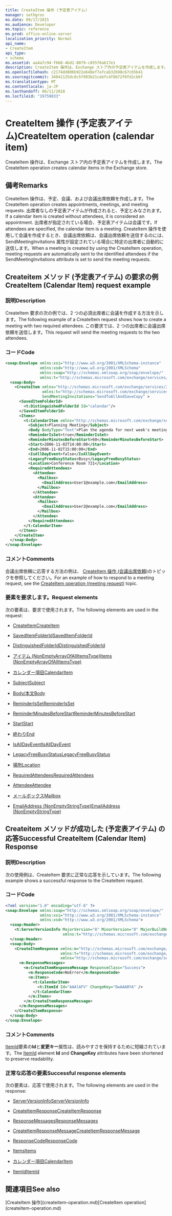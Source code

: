 ```yaml
---
title: CreateItem 操作 (予定表アイテム)
manager: sethgros
ms.date: 09/17/2015
ms.audience: Developer
ms.topic: reference
ms.prod: office-online-server
localization_priority: Normal
api_name:
- CreateItem
api_type:
- schema
ms.assetid: aa4a7c94-f668-4bd2-8079-c855f6ab17e1
description: CreateItem 操作は、Exchange ストア内の予定表アイテムを作成します。
ms.openlocfilehash: c2174dd806b922e640ef7afcab32b98c67c65b41
ms.sourcegitcommit: 34041125dc8c5f993b21cebfc4f8b72f0fd2cb6f
ms.translationtype: MT
ms.contentlocale: ja-JP
ms.lasthandoff: 06/11/2018
ms.locfileid: "19759833"
---
```

# <a name="createitem-operation-calendar-item"></a><span data-ttu-id="9fac8-103">CreateItem 操作 (予定表アイテム)</span><span class="sxs-lookup"><span data-stu-id="9fac8-103">CreateItem operation (calendar item)</span></span>

<span data-ttu-id="9fac8-104">CreateItem 操作は、Exchange ストア内の予定表アイテムを作成します。</span><span class="sxs-lookup"><span data-stu-id="9fac8-104">The CreateItem operation creates calendar items in the Exchange store.</span></span>
  
## <a name="remarks"></a><span data-ttu-id="9fac8-105">備考</span><span class="sxs-lookup"><span data-stu-id="9fac8-105">Remarks</span></span>

<span data-ttu-id="9fac8-106">CreateItem 操作は、予定、会議、および会議出席依頼を作成します。</span><span class="sxs-lookup"><span data-stu-id="9fac8-106">The CreateItem operation creates appointments, meetings, and meeting requests.</span></span> <span data-ttu-id="9fac8-107">出席者なしの予定表アイテムが作成されると、予定とみなされます。</span><span class="sxs-lookup"><span data-stu-id="9fac8-107">If a calendar item is created without attendees, it is considered an appointment.</span></span> <span data-ttu-id="9fac8-108">出席者が指定されている場合、予定表アイテムは会議です。</span><span class="sxs-lookup"><span data-stu-id="9fac8-108">If attendees are specified, the calendar item is a meeting.</span></span> <span data-ttu-id="9fac8-109">CreateItem 操作を使用して会議を作成するとき、会議出席依頼は、会議出席依頼を送信するのには、SendMeetingInvitations 属性が設定されている場合に特定の出席者に自動的に送信します。</span><span class="sxs-lookup"><span data-stu-id="9fac8-109">When a meeting is created by using the CreateItem operation, meeting requests are automatically sent to the identified attendees if the SendMeetingInvitations attribute is set to send the meeting requests.</span></span>
  
## <a name="createitem-calendar-item-request-example"></a><span data-ttu-id="9fac8-110">Createitem メソッド (予定表アイテム) の要求の例</span><span class="sxs-lookup"><span data-stu-id="9fac8-110">CreateItem (Calendar Item) request example</span></span>

### <a name="description"></a><span data-ttu-id="9fac8-111">説明</span><span class="sxs-lookup"><span data-stu-id="9fac8-111">Description</span></span>

<span data-ttu-id="9fac8-112">CreateItem 要求の次の例では、2 つの必須出席者に会議を作成する方法を示します。</span><span class="sxs-lookup"><span data-stu-id="9fac8-112">The following example of a CreateItem request shows how to create a meeting with two required attendees.</span></span> <span data-ttu-id="9fac8-113">この要求では、2 つの出席者に会議出席依頼を送信します。</span><span class="sxs-lookup"><span data-stu-id="9fac8-113">This request will send the meeting requests to the two attendees.</span></span>
  
### <a name="code"></a><span data-ttu-id="9fac8-114">コード</span><span class="sxs-lookup"><span data-stu-id="9fac8-114">Code</span></span>

```XML
<soap:Envelope xmlns:xsi="http://www.w3.org/2001/XMLSchema-instance"
               xmlns:xsd="http://www.w3.org/2001/XMLSchema"
               xmlns:soap="http://schemas.xmlsoap.org/soap/envelope/"
               xmlns:t="http://schemas.microsoft.com/exchange/services/2006/types">
  <soap:Body>
    <CreateItem xmlns="http://schemas.microsoft.com/exchange/services/2006/messages"
                xmlns:t="http://schemas.microsoft.com/exchange/services/2006/types" 
                SendMeetingInvitations="SendToAllAndSaveCopy" >
      <SavedItemFolderId>
        <t:DistinguishedFolderId Id="calendar"/>
      </SavedItemFolderId>
      <Items>
        <t:CalendarItem xmlns="http://schemas.microsoft.com/exchange/services/2006/types">
          <Subject>Planning Meeting</Subject>
          <Body BodyType="Text">Plan the agenda for next week's meeting.</Body>
          <ReminderIsSet>true</ReminderIsSet>
          <ReminderMinutesBeforeStart>60</ReminderMinutesBeforeStart>
          <Start>2006-11-02T14:00:00</Start>
          <End>2006-11-02T15:00:00</End>
          <IsAllDayEvent>false</IsAllDayEvent>
          <LegacyFreeBusyStatus>Busy</LegacyFreeBusyStatus>
          <Location>Conference Room 721</Location>
          <RequiredAttendees>
            <Attendee>
              <Mailbox>
                <EmailAddress>User1@example.com</EmailAddress>
              </Mailbox>
            </Attendee>
            <Attendee>
              <Mailbox>
                <EmailAddress>User2@example.com</EmailAddress>
              </Mailbox>
            </Attendee>
          </RequiredAttendees>
        </t:CalendarItem>
      </Items>
    </CreateItem>
  </soap:Body>
</soap:Envelope>
```

### <a name="comments"></a><span data-ttu-id="9fac8-115">コメント</span><span class="sxs-lookup"><span data-stu-id="9fac8-115">Comments</span></span>

<span data-ttu-id="9fac8-116">会議出席依頼に応答する方法の例は、 [CreateItem 操作 (会議出席依頼)](createitem-operation-meeting-request.md)のトピックを参照してください。</span><span class="sxs-lookup"><span data-stu-id="9fac8-116">For an example of how to respond to a meeting request, see the [CreateItem operation (meeting request)](createitem-operation-meeting-request.md) topic.</span></span> 
  
### <a name="request-elements"></a><span data-ttu-id="9fac8-117">要素を要求します。</span><span class="sxs-lookup"><span data-stu-id="9fac8-117">Request elements</span></span>

<span data-ttu-id="9fac8-118">次の要素は、要求で使用されます。</span><span class="sxs-lookup"><span data-stu-id="9fac8-118">The following elements are used in the request:</span></span>
  
- [<span data-ttu-id="9fac8-119">CreateItem</span><span class="sxs-lookup"><span data-stu-id="9fac8-119">CreateItem</span></span>](createitem.md)
    
- [<span data-ttu-id="9fac8-120">SavedItemFolderId</span><span class="sxs-lookup"><span data-stu-id="9fac8-120">SavedItemFolderId</span></span>](saveditemfolderid.md)
    
- [<span data-ttu-id="9fac8-121">DistinguishedFolderId</span><span class="sxs-lookup"><span data-stu-id="9fac8-121">DistinguishedFolderId</span></span>](distinguishedfolderid.md)
    
- [<span data-ttu-id="9fac8-122">アイテム (NonEmptyArrayOfAllItemsType)</span><span class="sxs-lookup"><span data-stu-id="9fac8-122">Items (NonEmptyArrayOfAllItemsType)</span></span>](items-nonemptyarrayofallitemstype.md)
    
- [<span data-ttu-id="9fac8-123">カレンダー項目</span><span class="sxs-lookup"><span data-stu-id="9fac8-123">CalendarItem</span></span>](calendaritem.md)
    
- [<span data-ttu-id="9fac8-124">Subject</span><span class="sxs-lookup"><span data-stu-id="9fac8-124">Subject</span></span>](subject.md)
    
- [<span data-ttu-id="9fac8-125">Body/本文</span><span class="sxs-lookup"><span data-stu-id="9fac8-125">Body</span></span>](body.md)
    
- [<span data-ttu-id="9fac8-126">ReminderIsSet</span><span class="sxs-lookup"><span data-stu-id="9fac8-126">ReminderIsSet</span></span>](reminderisset.md)
    
- [<span data-ttu-id="9fac8-127">ReminderMinutesBeforeStart</span><span class="sxs-lookup"><span data-stu-id="9fac8-127">ReminderMinutesBeforeStart</span></span>](reminderminutesbeforestart.md)
    
- [<span data-ttu-id="9fac8-128">Start</span><span class="sxs-lookup"><span data-stu-id="9fac8-128">Start</span></span>](start.md)
    
- [<span data-ttu-id="9fac8-129">終わり</span><span class="sxs-lookup"><span data-stu-id="9fac8-129">End </span></span>](end-ex15websvcsotherref.md)
    
- [<span data-ttu-id="9fac8-130">IsAllDayEvent</span><span class="sxs-lookup"><span data-stu-id="9fac8-130">IsAllDayEvent</span></span>](isalldayevent.md)
    
- [<span data-ttu-id="9fac8-131">LegacyFreeBusyStatus</span><span class="sxs-lookup"><span data-stu-id="9fac8-131">LegacyFreeBusyStatus</span></span>](legacyfreebusystatus.md)
    
- [<span data-ttu-id="9fac8-132">場所</span><span class="sxs-lookup"><span data-stu-id="9fac8-132">Location</span></span>](location.md)
    
- [<span data-ttu-id="9fac8-133">RequiredAttendees</span><span class="sxs-lookup"><span data-stu-id="9fac8-133">RequiredAttendees</span></span>](requiredattendees.md)
    
- [<span data-ttu-id="9fac8-134">Attendee</span><span class="sxs-lookup"><span data-stu-id="9fac8-134">Attendee</span></span>](attendee.md)
    
- [<span data-ttu-id="9fac8-135">メールボックス</span><span class="sxs-lookup"><span data-stu-id="9fac8-135">Mailbox</span></span>](mailbox.md)
    
- [<span data-ttu-id="9fac8-136">EmailAddress (NonEmptyStringType)</span><span class="sxs-lookup"><span data-stu-id="9fac8-136">EmailAddress (NonEmptyStringType)</span></span>](emailaddress-nonemptystringtype.md)
    
## <a name="successful-createitem-calendar-item-response"></a><span data-ttu-id="9fac8-137">Createitem メソッドが成功した (予定表アイテム) の応答</span><span class="sxs-lookup"><span data-stu-id="9fac8-137">Successful CreateItem (Calendar Item) Response</span></span>

### <a name="description"></a><span data-ttu-id="9fac8-138">説明</span><span class="sxs-lookup"><span data-stu-id="9fac8-138">Description</span></span>

<span data-ttu-id="9fac8-139">次の使用例は、CreateItem 要求に正常な応答を示しています。</span><span class="sxs-lookup"><span data-stu-id="9fac8-139">The following example shows a successful response to the CreateItem request.</span></span>
  
### <a name="code"></a><span data-ttu-id="9fac8-140">コード</span><span class="sxs-lookup"><span data-stu-id="9fac8-140">Code</span></span>

```XML
<?xml version="1.0" encoding="utf-8" ?>
<soap:Envelope xmlns:soap="http://schemas.xmlsoap.org/soap/envelope/" 
               xmlns:xsi="http://www.w3.org/2001/XMLSchema-instance" 
               xmlns:xsd="http://www.w3.org/2001/XMLSchema">
  <soap:Header>
    <t:ServerVersionInfo MajorVersion="8" MinorVersion="0" MajorBuildNumber="685" MinorBuildNumber="8" 
                         xmlns:t="http://schemas.microsoft.com/exchange/services/2006/types" />
  </soap:Header>
  <soap:Body>
    <CreateItemResponse xmlns:m="http://schemas.microsoft.com/exchange/services/2006/messages" 
                        xmlns:t="http://schemas.microsoft.com/exchange/services/2006/types" 
                        xmlns="http://schemas.microsoft.com/exchange/services/2006/messages">
      <m:ResponseMessages>
        <m:CreateItemResponseMessage ResponseClass="Success">
          <m:ResponseCode>NoError</m:ResponseCode>
          <m:Items>
            <t:CalendarItem>
              <t:ItemId Id="AAAlAFV" ChangeKey="DwAAABYA" />
            </t:CalendarItem>
          </m:Items>
        </m:CreateItemResponseMessage>
      </m:ResponseMessages>
    </CreateItemResponse>
  </soap:Body>
</soap:Envelope>
```

### <a name="comments"></a><span data-ttu-id="9fac8-141">コメント</span><span class="sxs-lookup"><span data-stu-id="9fac8-141">Comments</span></span>

<span data-ttu-id="9fac8-142">[ItemId](itemid.md)要素の**Id**と**変更キー**属性は、読みやすさを保持するために短縮されています。</span><span class="sxs-lookup"><span data-stu-id="9fac8-142">The [ItemId](itemid.md) element **Id** and **ChangeKey** attributes have been shortened to preserve readability.</span></span> 
  
### <a name="successful-response-elements"></a><span data-ttu-id="9fac8-143">正常な応答の要素</span><span class="sxs-lookup"><span data-stu-id="9fac8-143">Successful response elements</span></span>

<span data-ttu-id="9fac8-144">次の要素は、応答で使用されます。</span><span class="sxs-lookup"><span data-stu-id="9fac8-144">The following elements are used in the response:</span></span>
  
- [<span data-ttu-id="9fac8-145">ServerVersionInfo</span><span class="sxs-lookup"><span data-stu-id="9fac8-145">ServerVersionInfo</span></span>](serverversioninfo.md)
    
- [<span data-ttu-id="9fac8-146">CreateItemResponse</span><span class="sxs-lookup"><span data-stu-id="9fac8-146">CreateItemResponse</span></span>](createitemresponse.md)
    
- [<span data-ttu-id="9fac8-147">ResponseMessages</span><span class="sxs-lookup"><span data-stu-id="9fac8-147">ResponseMessages</span></span>](responsemessages.md)
    
- [<span data-ttu-id="9fac8-148">CreateItemResponseMessage</span><span class="sxs-lookup"><span data-stu-id="9fac8-148">CreateItemResponseMessage</span></span>](createitemresponsemessage.md)
    
- [<span data-ttu-id="9fac8-149">ResponseCode</span><span class="sxs-lookup"><span data-stu-id="9fac8-149">ResponseCode</span></span>](responsecode.md)
    
- [<span data-ttu-id="9fac8-150">Items</span><span class="sxs-lookup"><span data-stu-id="9fac8-150">Items</span></span>](items.md)
    
- [<span data-ttu-id="9fac8-151">カレンダー項目</span><span class="sxs-lookup"><span data-stu-id="9fac8-151">CalendarItem</span></span>](calendaritem.md)
    
- [<span data-ttu-id="9fac8-152">ItemId</span><span class="sxs-lookup"><span data-stu-id="9fac8-152">ItemId</span></span>](itemid.md)
    
## <a name="see-also"></a><span data-ttu-id="9fac8-153">関連項目</span><span class="sxs-lookup"><span data-stu-id="9fac8-153">See also</span></span>



<span data-ttu-id="9fac8-154">
  [CreateItem 操作](createitem-operation.md)</span><span class="sxs-lookup"><span data-stu-id="9fac8-154">[CreateItem operation](createitem-operation.md)</span></span>

